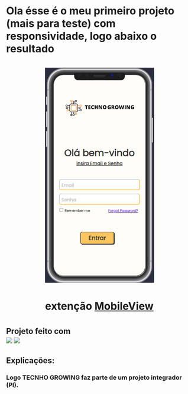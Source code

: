 <h1>Ola ésse é o meu primeiro projeto (mais para teste) com responsividade, logo abaixo o resultado<br>
<br>
<center>
<img src="./assets/images/result.png">
<br>
<h4><p>extenção <a href="https://marketplace.visualstudio.com/items?itemName=cirlorm.mobileview">MobileView</a>
</center>

<h2>Projeto feito com <br>
 <img src="https://img.shields.io/badge/HTML5-E34F26?style=for-the-badge&logo=html5&logoColor=white">
 <img src="https://img.shields.io/badge/CSS3-1572B6?style=for-the-badge&logo=css3&logoColor=white">

 <h2>Explicações:</h2>
 <h3>Logo TECNHO GROWING faz parte de um projeto integrador (PI).